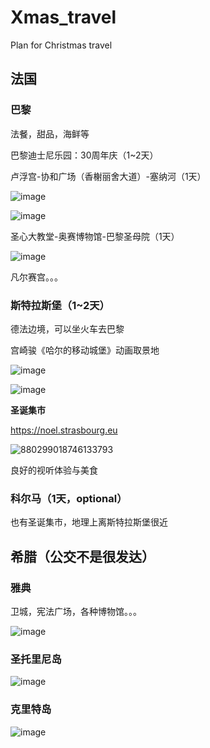 # Xmas_travel
Plan for Christmas travel
## 法国

### 巴黎

法餐，甜品，海鲜等

巴黎迪士尼乐园：30周年庆（1~2天）

卢浮宫-协和广场（香榭丽舍大道）-塞纳河（1天）

![image](https://user-images.githubusercontent.com/36392299/195991030-ca1e555b-1e5c-4931-a60f-7c7de1d73d51.png)

![image](https://user-images.githubusercontent.com/36392299/195991061-737e661c-64da-4bf4-be03-1e83fe8e725a.png)

圣心大教堂-奥赛博物馆-巴黎圣母院（1天）

![image](https://user-images.githubusercontent.com/36392299/195991090-b706caac-83c6-441a-bf4d-8ee4bb6379d3.png)

凡尔赛宫。。。

### 斯特拉斯堡（1~2天）

德法边境，可以坐火车去巴黎

宫崎骏《哈尔的移动城堡》动画取景地

![image](https://user-images.githubusercontent.com/36392299/195976232-d786aab6-83ef-427b-bc85-c3eb7ef34d7f.png)

![image](https://user-images.githubusercontent.com/36392299/195976235-fd0bb57e-b1a7-447c-b7db-b5bae68668f7.png)

**圣诞集市**

https://noel.strasbourg.eu

![880299018746133793](https://user-images.githubusercontent.com/36392299/195976424-0ec8d163-0148-46ad-8e4e-7f5ddabe845d.jpg)

良好的视听体验与美食

### 科尔马（1天，optional）

也有圣诞集市，地理上离斯特拉斯堡很近

## 希腊（公交不是很发达）

### 雅典

卫城，宪法广场，各种博物馆。。。

![image](https://user-images.githubusercontent.com/36392299/195991215-03218eef-e297-4475-b6e1-25868bae88c4.png)

### 圣托里尼岛

![image](https://user-images.githubusercontent.com/36392299/195991292-f497f896-51a7-4f38-a7c1-8b9d92ee3b94.png)

### 克里特岛

![image](https://user-images.githubusercontent.com/36392299/195991337-eb755d40-1260-4c9c-af0f-594ba949d91b.png)
